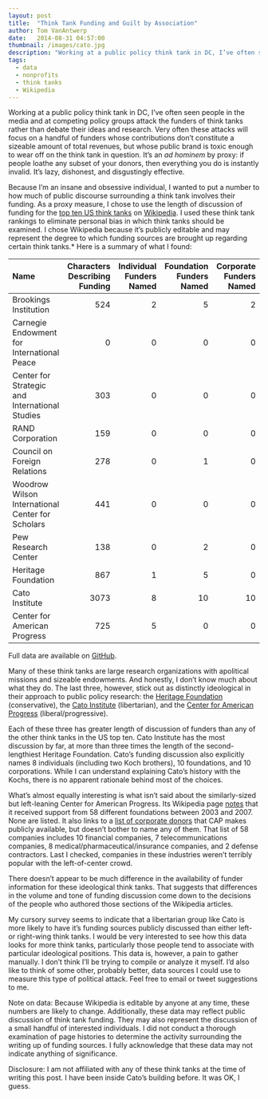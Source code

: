 ```yaml
---
layout: post
title:  "Think Tank Funding and Guilt by Association"
author: Tom VanAntwerp
date:   2014-08-31 04:57:00
thumbnail: /images/cato.jpg
description: "Working at a public policy think tank in DC, I’ve often seen people in the media and at competing policy groups attack the funders of think tanks rather than debate their ideas and research. Very often these attacks will focus on a handful of funders whose contributions don’t constitute a sizeable amount of total revenues, but whose public brand is toxic enough to wear off on the think tank in question. It’s an ad hominem by proxy: if people loathe any subset of your donors, then everything you do is instantly invalid. It’s lazy, dishonest, and disgustingly effective."
tags:
  - data
  - nonprofits
  - think tanks
  - Wikipedia
---
```


Working at a public policy think tank in DC, I’ve often seen people in the media and at competing policy groups attack the funders of think tanks rather than debate their ideas and research. Very often these attacks will focus on a handful of funders whose contributions don’t constitute a sizeable amount of total revenues, but whose public brand is toxic enough to wear off on the think tank in question. It’s an *ad hominem* by proxy: if people loathe any subset of your donors, then everything you do is instantly invalid. It’s lazy, dishonest, and disgustingly effective.

Because I’m an insane and obsessive individual, I wanted to put a number to how much of public discourse surrounding a think tank involves their funding. As a proxy measure, I chose to use the length of discussion of funding for the [top ten US think tanks](http://gotothinktank.com/dev1/wp-content/uploads/2014/01/GoToReport2013.pdf) on [Wikipedia](https://en.wikipedia.org/wiki/Main_Page). I used these think tank rankings to eliminate personal bias in which think tanks should be examined. I chose Wikipedia because it’s publicly editable and may represent the degree to which funding sources are brought up regarding certain think tanks.* Here is a summary of what I found:

| Name | Characters Describing Funding | Individual Funders Named | Foundation Funders Named | Corporate Funders Named |
|:--- | ---:| ---:| ---:| ---:|
| Brookings Institution | 524 | 2 | 5 | 2 |
| Carnegie Endowment for International Peace | 0 | 0 | 0 | 0 |
| Center for Strategic and International Studies | 303 | 0 | 0 | 0 |
| RAND Corporation | 159 | 0 | 0 | 0 |
| Council on Foreign Relations | 278 | 0 | 1 | 0 |
| Woodrow Wilson International Center for Scholars | 441 | 0 | 0 | 0 |
| Pew Research Center | 138 | 0 | 2 | 0 |
| Heritage Foundation | 867 | 1 | 5 | 0 |
| Cato Institute | 3073 | 8 | 10 | 10 |
| Center for American Progress | 725 | 5 | 0 | 0 |

Full data are available on [GitHub](https://github.com/tvanantwerp/tva-blog-data/tree/master/think-tanks-funding).

Many of these think tanks are large research organizations with apolitical missions and sizeable endowments. And honestly, I don’t know much about what they do. The last three, however, stick out as distinctly ideological in their approach to public policy research: the [Heritage Foundation](http://www.heritage.org/) (conservative), the [Cato Institute](http://www.cato.org/) (libertarian), and the [Center for American Progress](http://www.americanprogress.org/) (liberal/progressive).

Each of these three has greater length of discussion of funders than any of the other think tanks in the US top ten. Cato Institute has the most discussion by far, at more than three times the length of the second-lengthiest Heritage Foundation. Cato’s funding discussion also explicitly names 8 individuals (including two Koch brothers), 10 foundations, and 10 corporations. While I can understand explaining Cato’s history with the Kochs, there is no apparent rationale behind most of the choices.

What’s almost equally interesting is what isn’t said about the similarly-sized but left-leaning Center for American Progress. Its Wikipedia page [notes](https://en.wikipedia.org/wiki/Center_for_American_Progress#Funding) that it received support from 58 different foundations between 2003 and 2007. None are listed. It also links to a [list of corporate donors](http://www.americanprogress.org/about/our-supporters/) that CAP makes publicly available, but doesn’t bother to name any of them. That list of 58 companies includes 10 financial companies, 7 telecommunications companies, 8 medical/pharmaceutical/insurance companies, and 2 defense contractors. Last I checked, companies in these industries weren’t terribly popular with the left-of-center crowd.

There doesn’t appear to be much difference in the availability of funder information for these ideological think tanks. That suggests that differences in the volume and tone of funding discussion come down to the decisions of the people who authored those sections of the Wikipedia articles.

My cursory survey seems to indicate that a libertarian group like Cato is more likely to have it’s funding sources publicly discussed than either left- or right-wing think tanks. I would be very interested to see how this data looks for more think tanks, particularly those people tend to associate with particular ideological positions. This data is, however, a pain to gather manually. I don’t think I’ll be trying to compile or analyze it myself. I’d also like to think of some other, probably better, data sources I could use to measure this type of political attack. Feel free to email or tweet suggestions to me.

Note on data: Because Wikipedia is editable by anyone at any time, these numbers are likely to change. Additionally, these data may reflect public discussion of think tank funding. They may also represent the discussion of a small handful of interested individuals. I did not conduct a thorough examination of page histories to determine the activity surrounding the writing up of funding sources. I fully acknowledge that these data may not indicate anything of significance.

Disclosure: I am not affiliated with any of these think tanks at the time of writing this post. I have been inside Cato’s building before. It was OK, I guess.
